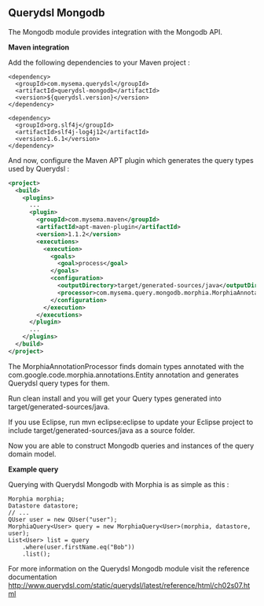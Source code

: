 ## Querydsl Mongodb

The Mongodb module provides integration with the Mongodb API.

**Maven integration**

 Add the following dependencies to your Maven project :

    <dependency>
      <groupId>com.mysema.querydsl</groupId>
      <artifactId>querydsl-mongodb</artifactId>
      <version>${querydsl.version}</version>
    </dependency>
    
    <dependency>
      <groupId>org.slf4j</groupId>
      <artifactId>slf4j-log4j12</artifactId>
      <version>1.6.1</version>
    </dependency>    

And now, configure the Maven APT plugin which generates the query types used by Querydsl :

```XML
<project>
  <build>
    <plugins>
      ...
      <plugin>
        <groupId>com.mysema.maven</groupId>
        <artifactId>apt-maven-plugin</artifactId>
        <version>1.1.2</version>
        <executions>
          <execution>
            <goals>
              <goal>process</goal>
            </goals>
            <configuration>
              <outputDirectory>target/generated-sources/java</outputDirectory>
              <processor>com.mysema.query.mongodb.morphia.MorphiaAnnotationProcessor</processor>
            </configuration>
          </execution>
        </executions>
      </plugin>
      ...
    </plugins>
  </build>
</project>
```

The MorphiaAnnotationProcessor finds domain types annotated with the com.google.code.morphia.annotations.Entity annotation and generates Querydsl query types for them.

Run clean install and you will get your Query types generated into target/generated-sources/java.

If you use Eclipse, run mvn eclipse:eclipse to update your Eclipse project to include target/generated-sources/java as a source folder.

Now you are able to construct Mongodb queries and instances of the query domain model. 

**Example query**

Querying with Querydsl Mongodb with Morphia is as simple as this : 

    Morphia morphia;
    Datastore datastore;
    // ...  
    QUser user = new QUser("user");
    MorphiaQuery<User> query = new MorphiaQuery<User>(morphia, datastore, user);
    List<User> list = query
        .where(user.firstName.eq("Bob"))
        .list();


For more information on the Querydsl Mongodb module visit the reference documentation http://www.querydsl.com/static/querydsl/latest/reference/html/ch02s07.html
